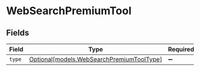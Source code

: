 # WebSearchPremiumTool


## Fields

| Field                                                                              | Type                                                                               | Required                                                                           | Description                                                                        |
| ---------------------------------------------------------------------------------- | ---------------------------------------------------------------------------------- | ---------------------------------------------------------------------------------- | ---------------------------------------------------------------------------------- |
| `type`                                                                             | [Optional[models.WebSearchPremiumToolType]](../models/websearchpremiumtooltype.md) | :heavy_minus_sign:                                                                 | N/A                                                                                |